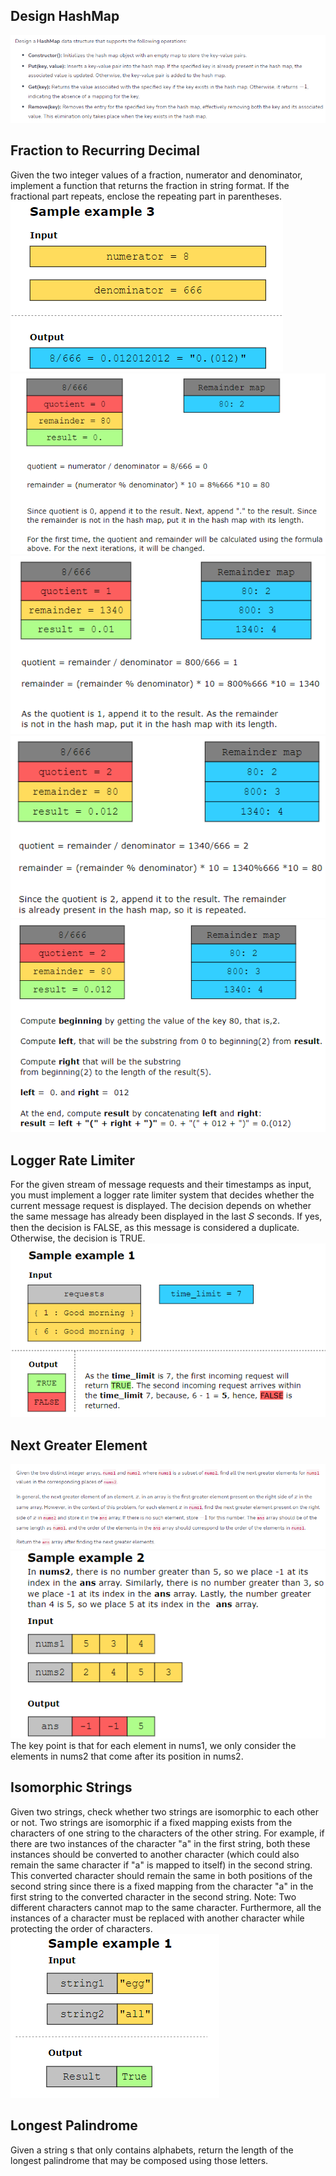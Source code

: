 ## Design HashMap ##############
![alt text](image.png)

## Fraction to Recurring Decimal ##############
Given the two integer values of a fraction, numerator and denominator, implement a function that returns the fraction in string format. If the fractional part repeats, enclose the repeating part in parentheses.
![alt text](image-1.png)
![alt text](image-2.png)
![alt text](image-3.png)
![alt text](image-4.png)
![alt text](image-5.png)

## Logger Rate Limiter ##########################
For the given stream of message requests and their timestamps as input, you must implement a logger rate limiter system that decides whether the current message request is displayed. The decision depends on whether the same message has already been displayed in the last 𝑆 seconds. If yes, then the decision is FALSE, as this message is considered a duplicate. Otherwise, the decision is TRUE.
![alt text](image-6.png)

## Next Greater Element #########################
![alt text](image-7.png)
![alt text](image-8.png)
The key point is that for each element in nums1, we only consider the elements in nums2 that come after its position in nums2.

## Isomorphic Strings ###########################
Given two strings, check whether two strings are isomorphic to each other or not.  Two strings are isomorphic if a fixed mapping exists from the characters of one string to the characters of the other string. For example, if there are two instances of the character "a"  in the first string, both these instances should be converted to another character (which could also remain the same character if "a" is mapped to itself) in the second string. This converted character should remain the same in both positions of the second string since there is a fixed mapping from the character "a" in the first string to the converted character in the second string.
Note: Two different characters cannot map to the same character. Furthermore, all the instances of a character must be replaced with another character while protecting the order of characters.
![alt text](image-9.png)

## Longest Palindrome ###########################
Given a string s that only contains alphabets, return the length of the longest palindrome that may be composed using those letters.



